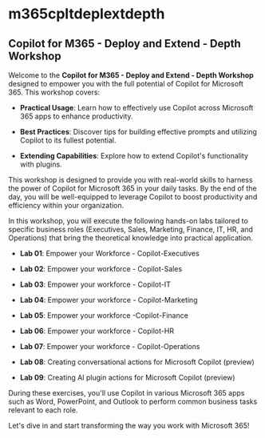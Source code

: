 # m365cpltdeplextdepth
## Copilot for M365 - Deploy and Extend - Depth Workshop

Welcome to the **Copilot for M365 - Deploy and Extend - Depth Workshop**
designed to empower you with the full potential of Copilot for Microsoft
365. This workshop covers:

- **Practical Usage**: Learn how to effectively use Copilot across
  Microsoft 365 apps to enhance productivity.

- **Best Practices**: Discover tips for building effective prompts and
  utilizing Copilot to its fullest potential.

- **Extending Capabilities**: Explore how to extend Copilot's
  functionality with plugins.

This workshop is designed to provide you with real-world skills to
harness the power of Copilot for Microsoft 365 in your daily tasks. By
the end of the day, you will be well-equipped to leverage Copilot to
boost productivity and efficiency within your organization.

In this workshop, you will execute the following hands-on labs tailored
to specific business roles (Executives, Sales, Marketing, Finance, IT,
HR, and Operations) that bring the theoretical knowledge into practical
application.

- **Lab 01**: Empower your Workforce - Copilot-Executives

- **Lab 02**: Empower your workforce - Copilot-Sales

- **Lab 03**: Empower your workforce - Copilot-IT

- **Lab 04**: Empower your workforce - Copilot-Marketing

- **Lab 05**: Empower your workforce -Copilot-Finance

- **Lab 06**: Empower your workforce - Copilot-HR

- **Lab 07**: Empower your workforce - Copilot-Operations

- **Lab 08**: Creating conversational actions for Microsoft Copilot
  (preview)

- **Lab 09**: Creating AI plugin actions for Microsoft Copilot (preview)

During these exercises, you'll use Copilot in various Microsoft 365 apps
such as Word, PowerPoint, and Outlook to perform common business tasks
relevant to each role.

Let's dive in and start transforming the way you work with Microsoft
365!
